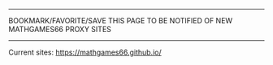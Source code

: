 ___
BOOKMARK/FAVORITE/SAVE THIS PAGE TO BE NOTIFIED OF NEW MATHGAMES66 PROXY SITES
___
Current sites:
https://mathgames66.github.io/
